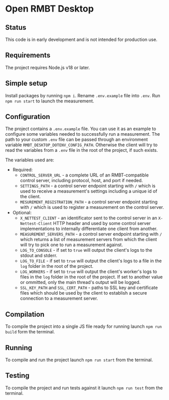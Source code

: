 # Open RMBT Desktop

## Status

This code is in early development and is not intended for production use.

## Requirements

The project requires Node.js v18 or later.

## Simple setup

Install packages by running `npm i`. Rename `.env.example` file into `.env`. Run `npm run start` to launch the measurement.

## Configuration

The project contains a `.env.example` file. You can use it as an example to configure some variables needed to successfully run a measurement. The path to your custom `.env` file can be passed through an environment variable `RMBT_DESKTOP_DOTENV_CONFIG_PATH`. Otherwise the client will try to read the variables from a `.env` file in the root of the project, if such exists.

The variables used are:

-   Required:
    -   `CONTROL_SERVER_URL` - a complete URL of an RMBT-compatible control server, including protocol, host, and port if needed.
    -   `SETTINGS_PATH` - a control server endpoint starting with `/` which is used to receive a measurement's settings including a unique id of the client.
    -   `MESUREMENT_REGISTRATION_PATH` - a control server endpoint starting with `/` which is used to register a measurement on the control server.
-   Optional:
    -   `X_NETTEST_CLIENT` - an identificator sent to the control server in an `X-Nettest-Client` HTTP header and used by some control server implementations to internally differentiate one client from another.
    -   `MEASUREMENT_SERVERS_PATH` - a control server endpoint starting with `/` which returns a list of measurement servers from which the client will try to pick one to run a measurement against.
    -   `LOG_TO_CONSOLE` - if set to `true` will output the client's logs to the stdout and stderr.
    -   `LOG_TO_FILE` - if set to `true` will output the client's logs to a file in the `log` folder in the root of the project.
    -   `LOG_WORKERS` - if set to `true` will output the client's worker's logs to files in the `log` folder in the root of the project. If set to another value or ommitted, only the main thread's output will be logged.
    -   `SSL_KEY_PATH` and `SSL_CERT_PATH` - paths to SSL key and certificate files which should be used by the client to establish a secure connection to a measurement server.

## Compilation

To compile the project into a single JS file ready for running launch `npm run build` form the terminal.

## Running

To compile and run the project launch `npm run start` from the terminal.

## Testing

To compile the project and run tests against it launch `npm run test` from the terminal.
